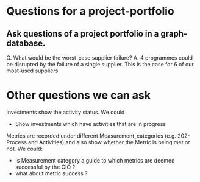 # Questions for a project-portfolio

## Ask questions of a project portfolio in a graph-database. 

Q. What would be the worst-case supplier failure?
A. 4 programmes could be disrupted by the failure of a single supplier. This is the case for 6 of our most-used suppliers
 

# Other questions we can ask

Investments show the activity status. We could
- Show investments which have activities that are in progress

Metrics are recorded under different Measurement_categories (e.g. 202-Process and Activities) and also show whether the Metric is being met or not. We could:
- Is Measurement category a guide to which metrics are deemed successful by the CIO ?
- what about metric success ?




